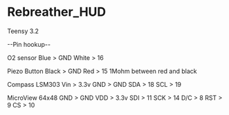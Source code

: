 # Rebreather_HUD

Teensy 3.2

--Pin hookup--

O2 sensor
Blue > GND
White > 16

Piezo Button
Black > GND
Red > 15
1Mohm between red and black

Compass LSM303
Vin > 3.3v
GND > GND
SDA > 18
SCL > 19

MicroView 64x48
GND > GND
VDD > 3.3v
SDI > 11
SCK > 14
D/C > 8
RST > 9
CS > 10


